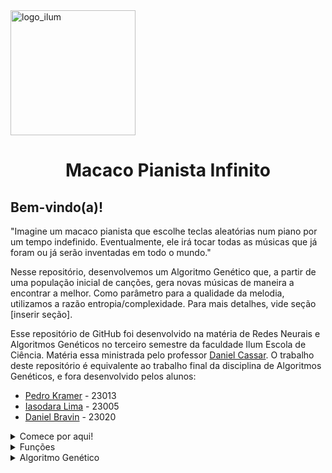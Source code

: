 <img src="https://upload.wikimedia.org/wikipedia/commons/thumb/9/9e/Ilumlogo.pdf/page1-1200px-Ilumlogo.pdf.jpg" alt="logo_ilum" width="200"/>
<h1 align="center"> Macaco Pianista Infinito </h1>

## Bem-vindo(a)!

"Imagine um macaco pianista que escolhe teclas aleatórias num piano por um tempo indefinido. Eventualmente, ele irá tocar todas as músicas que já foram ou já serão inventadas em todo o mundo." 

Nesse repositório, desenvolvemos um Algoritmo Genético que, a partir de uma população inicial de canções, gera novas músicas de maneira a encontrar a melhor. Como parâmetro para a qualidade da melodia, utilizamos a razão entropia/complexidade. Para mais detalhes, vide seção [inserir seção]. 

Esse repositório de GitHub foi desenvolvido na matéria de Redes Neurais e Algoritmos Genéticos no terceiro semestre da faculdade Ilum Escola de Ciência. Matéria essa ministrada pelo professor [Daniel Cassar](https://github.com/drcassar). O trabalho deste repositório é equivalente ao trabalho final da disciplina de Algoritmos Genéticos, e fora desenvolvido pelos alunos:
+ [Pedro Kramer](https://github.com/pedrokramer) - 23013
+ [Iasodara Lima](https://github.com/Iasodara) - 23005
+ [Daniel Bravin](https://github.com/MrBravin) - 23020

<details>
    
<summary>Comece por aqui!</summary>

Todas as funções necessárias para a utilização do algoritmo estão disponíveis no arquivo `funcoes_musicais.py`, sendo necessários os seguintes Módulos/Bibliotecas:

+ Random
+ Math
+ Collections
+ itertools
+ Music21

O arquivo 'Trabalho_gene.ipynb' contém a estrutura do algoritmo desenvolvida, com parâmetros pré-definidos como exemplo de utilização. 

### Observações

+ É possível alterar a variável 'NUM_NOTAS' para gerar canções mais longas. No entanto, sugerimos a utilização de até 200 notas, dado que acima desse número o resultado não converge. 
+ Os genes devem ser múltiplos de 10 para o funcionamento adequado do algoritmo durante as etapas de Cruzamento e Mutação.
+ Além das variáveis, é possível manipular as funções responsáveis pela Função Objetivo, 

</p>
</details>

<details>
    
<summary>Funções</summary>

  O arquivo 'funcoes_musicais.py' Contém  todas as funções necessárias para a execução do algoritmo. Sua execução é dividida em 4 etapas principais, sendo elas:


  ### Função Objetivo

Para a definição da Função Objetiva a ser utilizada, partimos da premissa de que "Uma música agradável terá uma alta entropia ". A veracidade ou não dessa premissa sob a perspectiva dos músicos não é de nosso interesse no momento. Essa premissa nos oferece um ponto de partida para a  Para mensurar essas qualidades de complexidade e entropia, [Complexidade de Lempel-Ziv](https://en.wikipedia.org/wiki/Lempel%E2%80%93Ziv_complexity) e [Entropia de Shannon](https://en.wikipedia.org/wiki/Entropy_(information_theory)) 
  
  ### Seleção
  A partir dos parâmetros iniciais definidos, o algoritmo realiza a criação de 
  
  ### Cruzamento
  ### Mutação
  ### Atualização do Hall da Fama

</p>
</details>

<details>
<summary>Algoritmo Genético</summary>

O arquivo [Trabalho_gene.ipynb](https://github.com/pedrokramer/Pianist_Monkey_GA/blob/main/Trabalho_gene.ipynb) contém a arquitetura do Algoritmo Genético desenvolvido. 


</p>
</details>

